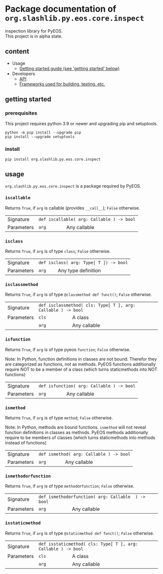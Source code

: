 # Package documentation of <code>org.slashlib.py.eos.core.inspect</code>  

inspection library for PyEOS.  
This project is in alpha state.

## content ##

* Usage
  * [Getting started guide (see 'getting started' below)](#getting-started)
* Developers
  * [API](docs/markdown/index.md)
  * [Frameworks used for building, testing, etc.](docs/frameworks.md)

## getting started ##

### prerequisites ###

<p>This project requires python 3.9 or newer and upgrading pip and setuptools.</p>
<code>python -m pip install --upgrade pip</code><br />
<code>pip install --upgrade setuptools</code>

### install ###

<code>pip install org.slashlib.py.eos.core.inspect</code>

## usage ##

<code>org.slashlib.py.eos.core.inspect</code> is a package required by PyEOS.

### <code>iscallable</code> ###
Returns <code>True</code>, if <code>arg</code> is callable (provides <code>\_\_call\_\_</code>); <code>False</code> otherwise.
<table>
  <tr><td>Signature</td>
      <td colspan="2"><code>def iscallable( arg: Callable ) -> bool</code></td>
      </tr>
  <tr><td>Parameters</td>
      <td><code>arg</code></td>
      <td>Any callable</td>
      </tr>
</table>

### <code>isclass</code> ###
Returns <code>True</code>, if <code>arg</code> is of type <code>class</code>; <code>False</code> otherwise.
<table>
  <tr><td>Signature</td>
      <td colspan="2"><code>def isclass( arg: Type[ T ]) -> bool</code></td>
      </tr>
  <tr><td>Parameters</td>
      <td><code>arg</code></td>
      <td>Any type definition</td>
      </tr>
</table>

### <code>isclassmethod</code> ###
Returns <code>True</code>, if <code>arg</code> is of type <code>@classmethod def funct()</code>; <code>False</code> otherwise.
<table style="padding:0">
  <tr><td>Signature</td>
      <td colspan="2"><code>def isclassmethod( cls: Type[ T ], arg: Callable ) -> bool</code></td>
      </tr>
  <tr><td>Parameters</td>
      <td><code>cls</code></td>
      <td>A class</td>
      </tr>
  <tr><td></td>
      <td><code>arg</code></td>
      <td>Any callable</td>
      </tr>
</table>


### <code>isfunction</code> ###
Returns <code>True</code>, if <code>arg</code> is of type pyeos <code>function</code>; <code>False</code> otherwise.  

Note: In Python, function definitions in classes are not bound. Therefor they are categorized as functions, not as methods.
      PyEOS functions additionally require NOT to be a member of a class (which turns staticmethods into NOT functions)

<table>
  <tr><td>Signature</td>
      <td colspan="2"><code>def isfunction( arg: Callable ) -> bool</code></td>
      </tr>
  <tr><td>Parameters</td>
      <td><code>arg</code></td>
      <td>Any callable</td>
      </tr>
</table>

### <code>ismethod</code> ###
Returns <code>True</code>, if <code>arg</code> is of type <code>method</code>; <code>False</code> otherwise.

Note: In Python, methods are bound functions. <code>ismethod</code> will not reveal function definitions in classes as methods.
      PyEOS methods additionally require to be members of classes (which turns staticmethods into methods instead of functions)

<table>
  <tr><td>Signature</td>
      <td colspan="2"><code>def ismethod( arg: Callable ) -> bool</code></td>
      </tr>
  <tr><td>Parameters</td>
      <td><code>arg</code></td>
      <td>Any callable</td>
      </tr>
</table>

### <code>ismethodorfunction</code> ###
Returns <code>True</code>, if <code>arg</code> is of type <code>method</code>or<code>function</code>; <code>False</code> otherwise.

<table>
  <tr><td>Signature</td>
      <td colspan="2"><code>def ismethodorfunction( arg: Callable  ) -> bool</code></td>
      </tr>
  <tr><td>Parameters</td>
      <td><code>arg</code></td>
      <td>Any callable</td>
      </tr>
</table>

### <code>isstaticmethod</code> ###
Returns <code>True</code>, if <code>arg</code> is of type <code>@staticmethod def funct()</code>; <code>False</code> otherwise.

<table>
  <tr><td>Signature</td>
      <td colspan="2"><code>def isstaticmethod( cls: Type[ T ], arg: Callable ) -> bool</code></td>
      </tr>
  <tr><td>Parameters</td>
      <td><code>cls</code></td>
      <td>A class</td>
      </tr>
  <tr><td></td>
      <td><code>arg</code></td>
      <td>Any callable</td>
      </tr>
</table>
